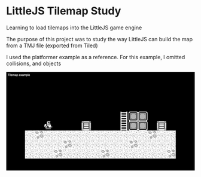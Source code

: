 # LittleJS Tilemap Study

Learning to load tilemaps into the LittleJS game engine

The purpose of this project was to study the way LittleJS can build the map from a TMJ file (exported from Tiled)

I used the platformer example as a reference. For this example, I omitted collisions, and objects

![](screenshot.png)